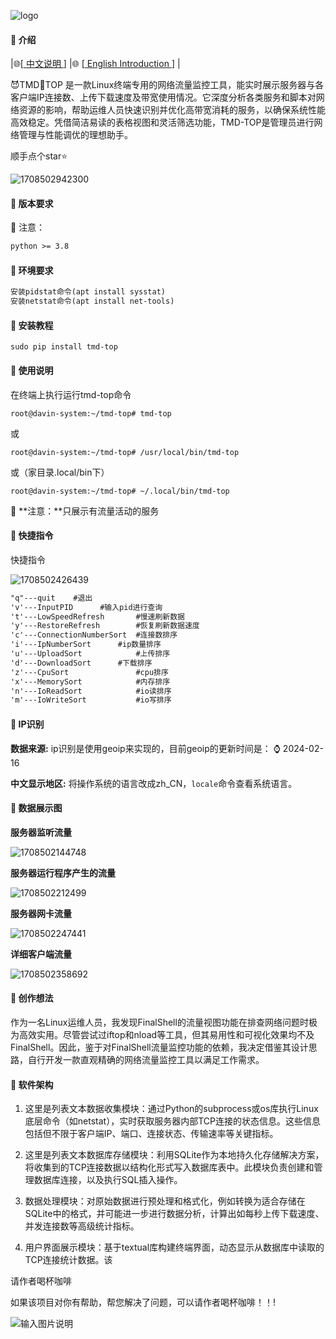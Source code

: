 ![logo](image/logo.png)





####  🌈 介绍

|🌐[[ 中文说明 ](/README.md)]  |🌐 [[ English   Introduction ](/en-README.md)] |

😈TMD🖕TOP  是一款Linux终端专用的网络流量监控工具，能实时展示服务器与各客户端IP连接数、上传下载速度及带宽使用情况。它深度分析各类服务和脚本对网络资源的影响，帮助运维人员快速识别并优化高带宽消耗的服务，以确保系统性能高效稳定。凭借简洁易读的表格视图和灵活筛选功能，TMD-TOP是管理员进行网络管理与性能调优的理想助手。 

顺手点个star⭐

![1708502942300](image/1708502942300.png)

####  🌈 版本要求

 👊 注意：

```txt
python >= 3.8
```

####  🌈 环境要求

```txt
安装pidstat命令(apt install sysstat)
安装netstat命令(apt install net-tools)
```

####  🌈 安装教程

```shell
sudo pip install tmd-top
```

####  🌈 使用说明

在终端上执行运行tmd-top命令

```shell
root@davin-system:~/tmd-top# tmd-top
```

或

```shell
root@davin-system:~/tmd-top# /usr/local/bin/tmd-top
```

或（家目录.local/bin下）

```shell
root@davin-system:~/tmd-top# ~/.local/bin/tmd-top
```

 👊 **注意：**只展示有流量活动的服务

####   🌈 快捷指令

 快捷指令

![1708502426439](image/1708502426439.png)

```txt
"q"---quit    #退出
'v'---InputPID		#输入pid进行查询
't'---LowSpeedRefresh		#慢速刷新数据
'y'---RestoreRefresh		#恢复刷新数据速度
'c'---ConnectionNumberSort	#连接数排序
'i'---IpNumberSort		#ip数量排序
'u'---UploadSort			#上传排序
'd'---DownloadSort 		#下载排序
'z'---CpuSort				#cpu排序
'x'---MemorySort			#内存排序
'n'---IoReadSort			#io读排序
'm'---IoWriteSort			#io写排序
```



####  🌈 IP识别

**数据来源:** ip识别是使用geoip来实现的，目前geoip的更新时间是：  ⌚️ 2024-02-16 

**中文显示地区:** 将操作系统的语言改成zh_CN，`locale`命令查看系统语言。



####  🌈 数据展示图

**服务器监听流量**

![1708502144748](image/1708502144748.png)

**服务器运行程序产生的流量**

![1708502212499](image/1708502212499.png)

**服务器网卡流量**

![1708502247441](image/1708502247441.png)

**详细客户端流量**

![1708502358692](image/1708502358692.png)

####  🌈 创作想法

 作为一名Linux运维人员，我发现FinalShell的流量视图功能在排查网络问题时极为高效实用。尽管尝试过iftop和nload等工具，但其易用性和可视化效果均不及FinalShell。因此，鉴于对FinalShell流量监控功能的依赖，我决定借鉴其设计思路，自行开发一款直观精确的网络流量监控工具以满足工作需求。  

####  🌈 软件架构
1. 这里是列表文本数据收集模块：通过Python的subprocess或os库执行Linux底层命令（如netstat），实时获取服务器内部TCP连接的状态信息。这些信息包括但不限于客户端IP、端口、连接状态、传输速率等关键指标。

2. 这里是列表文本数据库存储模块：利用SQLite作为本地持久化存储解决方案，将收集到的TCP连接数据以结构化形式写入数据库表中。此模块负责创建和管理数据库连接，以及执行SQL插入操作。

3. 数据处理模块：对原始数据进行预处理和格式化，例如转换为适合存储在SQLite中的格式，并可能进一步进行数据分析，计算出如每秒上传下载速度、并发连接数等高级统计指标。

4. 用户界面展示模块：基于textual库构建终端界面，动态显示从数据库中读取的TCP连接统计数据。该



请作者喝杯咖啡

如果该项目对你有帮助，帮您解决了问题，可以请作者喝杯咖啡！！!

![输入图片说明](image/4.jpg)